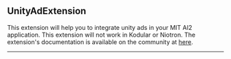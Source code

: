 ## UnityAdExtension

This extension will help you to integrate unity ads in your MIT AI2 application. This extension will not work in Kodular or Niotron. The extension's documentation is available on the community at <a href="https://community.appinventor.mit.edu/t/free-unityads-integrate-unity-ads-in-your-application/53890?u=oseamiya"> here</a>.

------------------------------------------------


